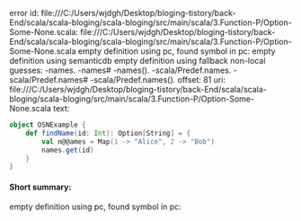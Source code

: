 error id: file:///C:/Users/wjdgh/Desktop/bloging-tistory/back-End/scala/scala-bloging/scala-bloging/src/main/scala/3.Function-P/Option-Some-None.scala:
file:///C:/Users/wjdgh/Desktop/bloging-tistory/back-End/scala/scala-bloging/scala-bloging/src/main/scala/3.Function-P/Option-Some-None.scala
empty definition using pc, found symbol in pc: 
empty definition using semanticdb
empty definition using fallback
non-local guesses:
	 -names.
	 -names#
	 -names().
	 -scala/Predef.names.
	 -scala/Predef.names#
	 -scala/Predef.names().
offset: 81
uri: file:///C:/Users/wjdgh/Desktop/bloging-tistory/back-End/scala/scala-bloging/scala-bloging/src/main/scala/3.Function-P/Option-Some-None.scala
text:
```scala
object OSNExample {
    def findName(id: Int): Option[String] = {
        val n@@ames = Map(1 -> "Alice", 2 -> "Bob")
        names.get(id) 
    }
}
```


#### Short summary: 

empty definition using pc, found symbol in pc: 